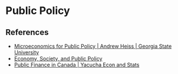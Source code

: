 # Public Policy

## References
- [Microeconomics for Public Policy | Andrew Heiss | Georgia State University](https://www.youtube.com/@AndrewHeiss/playlists)
- [Economy, Society, and Public Policy](https://www.core-econ.org/espp/book/text/)
- [Public Finance in Canada | Yacucha Econ and Stats](https://www.youtube.com/playlist?list=PLVfoxHfhPZ21GMe4re6mcw8b2gJsjiPzN)